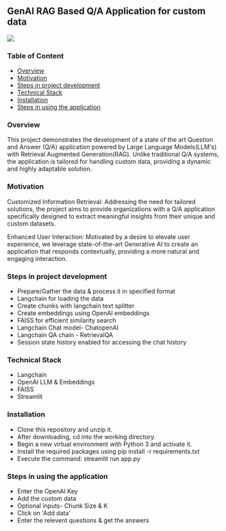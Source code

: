 ## GenAI RAG Based Q/A Application for custom data 

![](https://res.cloudinary.com/cognitives-s3/image/upload/c_limit,dpr_auto,f_auto,fl_lossy,h_1900,q_auto,w_1900/v1/cog-live/n/1271/2023/Jan/30/XJjQaSivFeb8luqCBLAO.jpg)


### Table of Content
  * [Overview](#overview)
  * [Motivation](#motivation)
  * [Steps in project development](#steps-in-project-development)
  * [Technical Stack](#technical-stack)
  * [Installation](#installation)
  * [Steps in using the application](#steps-in-using-the-application)



### Overview 
This project demonstrates the development of a state of the art Question and Answer (Q/A) application powered by Large Language Models(LLM's) with Retrieval Augmented Generation(RAG). Unlike traditional Q/A systems, the application is tailored for handling custom data, providing a dynamic and highly adaptable solution.


### Motivation
Customized Information Retrieval: Addressing the need for tailored solutions, the project aims to provide organizations with a Q/A application specifically designed to extract meaningful insights from their unique and custom datasets.

Enhanced User Interaction: Motivated by a desire to elevate user experience, we leverage state-of-the-art Generative AI to create an application that responds contextually, providing a more natural and engaging interaction.



### Steps in project development

- Prepare/Gather the data & process it in specified format
- Langchain for loading the data 
- Create chunks with langchain text splitter
- Create embeddings using OpenAI embeddings 
- FAISS for efficient similarity search 
- Langchain Chat model- ChatopenAI
- Langchain QA chain - RetrievalQA
- Session state history enabled for accessing the chat history 

### Technical Stack 

- Langchain
- OpenAI LLM & Embeddings
- FAISS
- Streamlit


### Installation 
- Clone this repository and unzip it.
- After downloading, cd into the working directory.
- Begin a new virtual environment with Python 3 and activate it.
- Install the required packages using pip install -r requirements.txt
- Execute the command: streamlit run app.py

### Steps in using the application
- Enter the OpenAI Key
- Add the custom data
- Optional inputs- Chunk Size & K
- Click on 'Add data'
- Enter the relevent questions & get the answers


